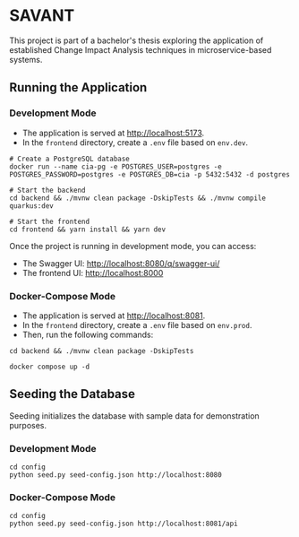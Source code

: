 # SAVANT

This project is part of a bachelor's thesis exploring the application of established Change Impact Analysis techniques in microservice-based systems.

## Running the Application

### Development Mode

- The application is served at <http://localhost:5173>.
- In the `frontend` directory, create a `.env` file based on `env.dev`.

```shell
# Create a PostgreSQL database
docker run --name cia-pg -e POSTGRES_USER=postgres -e POSTGRES_PASSWORD=postgres -e POSTGRES_DB=cia -p 5432:5432 -d postgres

# Start the backend
cd backend && ./mvnw clean package -DskipTests && ./mvnw compile quarkus:dev

# Start the frontend
cd frontend && yarn install && yarn dev
```

Once the project is running in development mode, you can access:

- The Swagger UI: <http://localhost:8080/q/swagger-ui/>
- The frontend UI: <http://localhost:8000>

### Docker-Compose Mode

- The application is served at <http://localhost:8081>.
- In the `frontend` directory, create a `.env` file based on `env.prod`.
- Then, run the following commands:

```shell
cd backend && ./mvnw clean package -DskipTests

docker compose up -d
```

## Seeding the Database

Seeding initializes the database with sample data for demonstration purposes.

### Development Mode

```shell
cd config
python seed.py seed-config.json http://localhost:8080
```

### Docker-Compose Mode

```shell
cd config
python seed.py seed-config.json http://localhost:8081/api
```
